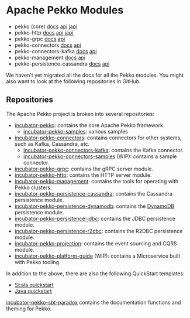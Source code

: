 # Apache Pekko Modules

* pekko (core) [docs](https://pekko.apache.org/docs/pekko/current/) [api](https://pekko.apache.org/api/pekko/current/) [japi](https://pekko.apache.org/japi/pekko/current/)
* pekko-http [docs](https://pekko.apache.org/docs/pekko-http/current/) [api](https://pekko.apache.org/api/pekko-http/current/) [japi](https://pekko.apache.org/japi/pekko-http/current/)
* pekko-grpc [docs](https://pekko.apache.org/docs/pekko-grpc/current/) [api](https://pekko.apache.org/api/pekko-grpc/current/)
* pekko-connectors [docs](https://pekko.apache.org/docs/pekko-connectors/current/) [api](https://pekko.apache.org/api/pekko-connectors/current/)
* pekko-connectors-kafka [docs](https://pekko.apache.org/docs/pekko-connectors-kafka/current/) [api](https://pekko.apache.org/api/pekko-connectors-kafka/current/)
* pekko-management [docs](https://pekko.apache.org/docs/pekko-management/current/) [api](https://pekko.apache.org/api/pekko-management/current/)
* pekko-persistence-cassandra [docs](https://pekko.apache.org/docs/pekko-persistence-cassandra/current/) [api](https://pekko.apache.org/api/pekko-persistence-cassandra/current/)

We haven't yet migrated all the docs for all the Pekko modules. You might also want to look at the following repositories in GitHub.

## Repositories

The Apache Pekko project is broken into several repositories:

- [incubator-pekko](https://github.com/apache/incubator-pekko): contains the core Apache Pekko framework.
    - [incubator-pekko-samples](https://github.com/apache/incubator-pekko-samples): various samples
- [incubator-pekko-connectors](https://github.com/apache/incubator-pekko-connectors): contains connectors for other systems, such as Kafka, Cassandra, etc.
    - [incubator-pekko-connectors-kafka](https://github.com/apache/incubator-pekko-connectors-kafka): contains the Kafka connector.
    - [incubator-pekko-connectors-samples](https://github.com/apache/incubator-pekko-connectors-samples) (WIP): contains a sample connector.
- [incubator-pekko-grpc](https://github.com/apache/incubator-pekko-grpc): contains the gRPC server module.
- [incubator-pekko-http](https://github.com/apache/incubator-pekko-http): contains the HTTP server module.
- [incubator-pekko-management](https://github.com/apache/incubator-pekko-management): contains the tools for operating with Pekko clusters.
- [incubator-pekko-persistence-cassandra](https://github.com/apache/incubator-pekko-persistence-cassandra): contains the Cassandra persistence module.
- [incubator-pekko-persistence-dynamodb](https://github.com/apache/incubator-pekko-persistence-dynamodb): contains the [DynamoDB](https://aws.amazon.com/dynamodb/) persistence module.
- [incubator-pekko-persistence-jdbc](https://github.com/apache/incubator-pekko-persistence-jdbc): contains the JDBC persistence module.
- [incubator-pekko-persistence-r2dbc](https://github.com/apache/incubator-pekko-persistence-r2dbc): contains the R2DBC persistence module.
- [incubator-pekko-projection](https://github.com/apache/incubator-pekko-projection): contains the event sourcing and CQRS module.
- [incubator-pekko-platform-guide](https://github.com/apache/incubator-pekko-platform-guide) (WIP): contains a Microservice built with Pekko tooling.

In addition to the above, there are also the following QuickStart templates:

- [Scala quickstart](https://github.com/apache/incubator-pekko-quickstart-scala.g8)
- [Java quickstart](https://github.com/apache/incubator-pekko-quickstart-java.g8)

[incubator-pekko-sbt-paradox](https://github.com/apache/incubator-pekko-sbt-paradox) contains the documentation functions and theming for Pekko.
